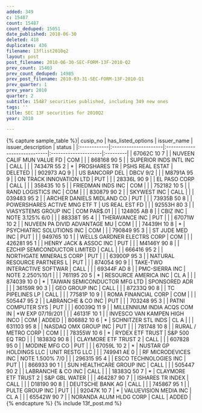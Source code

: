 ```yaml
---
added: 349
c: 15487
count: 15487
count_deduped: 15051
date_published: 2010-06-30
deleted: 418
duplicates: 436
filename: 13flist2010q2
layout: post
post_filename: 2010-06-30-SEC-FORM-13F-2010-Q2
prev_count: 15403
prev_count_deduped: 14985
prev_post_filename: 2010-03-31-SEC-FORM-13F-2010-Q1
prev_quarter: 1
prev_year: 2010
quarter: 2
subtitle: 15487 securities published, including 349 new ones
tags: ''
title: SEC 13F securities for 2010Q2
year: 2010

---
```

{% capture sample_table %}| cusip_no    | has_listed_options   | issuer_name                  | issuer_description   | status   |
|:------------|:---------------------|:-----------------------------|:---------------------|:---------|
| 67062C 10 7 |                      | NUVEEN CALIF MUN VALUE FD    | COM                  |          |
| 868168 90 5 |                      | SUPERIOR INDS INTL INC       | CALL                 |          |
| 74347R 55 2 | *                    | PROSHARES TR                 | PSHS REAL ESTAT      | DELETED  |
| 902973 AQ 9 |                      | US BANCORP DEL               | DBCV         9/2     |          |
| M8791A 95 9 |                      | ON TRACK INNOVATION LTD      | PUT                  |          |
| 28336L 90 9 |                      | EL PASO CORP                 | CALL                 |          |
| 358435 10 5 |                      | FRIEDMAN INDS INC            | COM                  |          |
| 752182 10 5 |                      | RAND LOGISTICS INC           | COM                  |          |
| 830879 90 2 |                      | SKYWEST INC                  | CALL                 |          |
| 039483 95 2 |                      | ARCHER DANIELS MIDLAND CO    | PUT                  |          |
| 73935B 50 8 |                      | POWERSHARES ACTIVE MNG ETF T | US REAL EST FD       |          |
| 92553H 80 3 |                      | VIASYSTEMS GROUP INC         | COM PAR$.01          |          |
| 124805 AB 8 |                      | CBIZ INC                     | NOTE  3.125% 6/0     |          |
| 88338T 95 4 |                      | THERAVANCE INC               | PUT                  |          |
| 67071W 10 2 |                      | NUVEEN PA DIVID ADVANTAGE MU | COM                  |          |
| 74439H 10 8 | *                    | PSYCHIATRIC SOLUTIONS INC    | COM                  |          |
| 790849 95 3 |                      | ST JUDE MED INC              | PUT                  |          |
| 949765 10 1 |                      | WELLS GARDNER ELECTRS CORP   | COM                  |          |
| 426281 95 1 |                      | HENRY JACK & ASSOC INC       | PUT                  |          |
| M4146Y 90 8 |                      | EZCHIP SEMICONDUCTOR LIMITED | CALL                 |          |
| 666416 95 2 |                      | NORTHGATE MINERALS CORP      | PUT                  |          |
| 63900P 95 3 |                      | NATURAL RESOURCE PARTNERS L  | PUT                  |          |
| 874054 90 9 |                      | TAKE-TWO INTERACTIVE SOFTWAR | CALL                 |          |
| 69344F AD 8 |                      | PMC-SIERRA INC               | NOTE  2.250%10/1     |          |
| 761195 20 5 | *                    | RESOURCE AMERICA INC         | CL A                 |          |
| 874039 10 0 | *                    | TAIWAN SEMICONDUCTOR MFG LTD | SPONSORED ADR        |          |
| 36159R 90 3 |                      | GEO GROUP INC                | CALL                 |          |
| 87233Q 90 8 |                      | TC PIPELINES LP              | CALL                 |          |
| 77581P 10 9 |                      | ROMA FINANCIAL CORP          | COM                  |          |
| 505447 95 2 |                      | LABRANCHE & CO INC           | PUT                  |          |
| 703248 95 3 |                      | PATNI COMPUTER SYS           | PUT                  |          |
| 60039Q 11 9 |                      | MILLENNIUM INDIA ACQS COM IN | *W EXP 07/19/201     |          |
| 46131F 10 1 |                      | INVESCO VAN KAMPEN HIGH INCO | COM                  | ADDED    |
| 806882 10 6 | *                    | SCHNITZER STL INDS           | CL A                 |          |
| 631103 95 8 |                      | NASDAQ OMX GROUP INC         | PUT                  |          |
| 781748 10 8 |                      | RURAL / METRO CORP           | COM                  |          |
| 78355W 10 6 | *                    | RYDEX ETF TRUST              | S&P 500 EQ TRD       |          |
| 18383Q 90 8 |                      | CLAYMORE ETF TRUST 2         | CALL                 |          |
| 607828 95 0 |                      | MODINE MFG CO                | PUT                  |          |
| 67059L 10 2 | *                    | NUSTAR GP HOLDINGS LLC       | UNIT RESTG LLC       |          |
| 749941 AE 0 |                      | RF MICRODEVICES INC          | NOTE  1.500% 7/0     |          |
| 296315 95 4 |                      | ESCO TECHNOLOGIES INC        | PUT                  |          |
| 866933 90 1 |                      | SUN HEALTHCARE GROUP INC     | CALL                 |          |
| 505447 90 2 |                      | LABRANCHE & CO INC           | CALL                 |          |
| 18383Q 50 7 | *                    | CLAYMORE ETF TRUST 2         | S&P GBL WATER        |          |
| 464287 90 7 |                      | ISHARES TR INDEX             | CALL                 |          |
| D18190 90 8 |                      | DEUTSCHE BANK AG             | CALL                 |          |
| 745867 95 1 |                      | PULTE GROUP INC              | PUT                  |          |
| 92047K 10 7 | *                    | VALUEVISION MEDIA INC        | CL A                 |          |
| 65542W 90 7 |                      | NORANDA ALUM HLDG CORP       | CALL                 | ADDED    |{% endcapture %}
{% include 13f_post.md %}